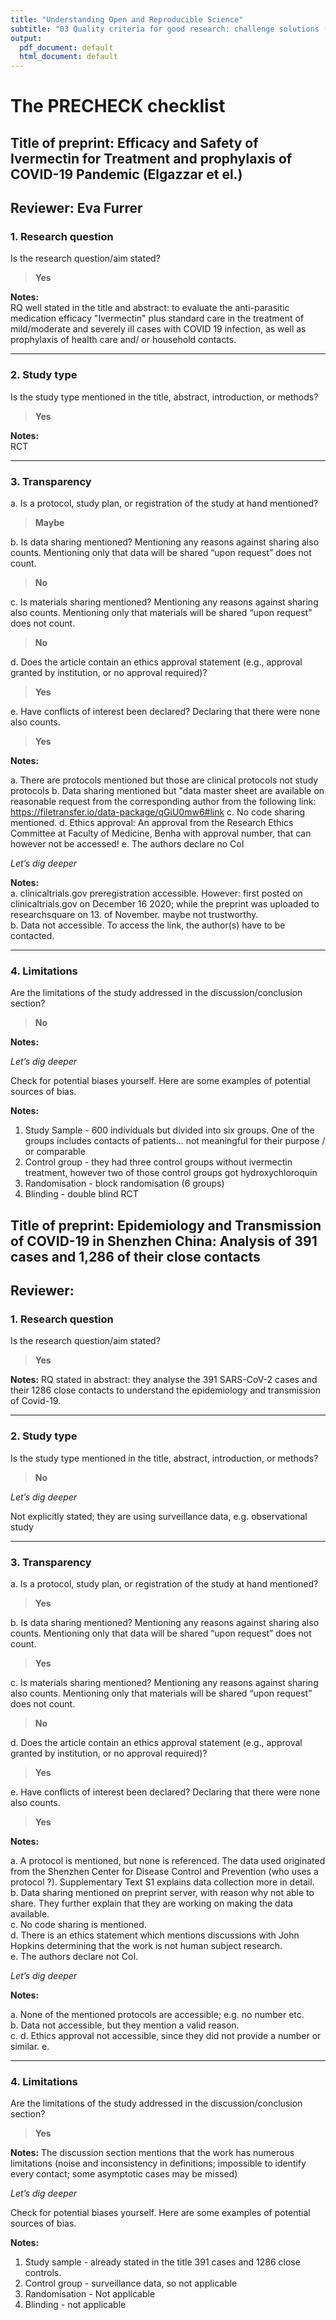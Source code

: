 ```yaml
---
title: "Understanding Open and Reproducible Science"
subtitle: "03 Quality criteria for good research: challenge solutions (Question 1)"
output:
  pdf_document: default
  html_document: default
---
```


# The PRECHECK checklist

## Title of preprint: Efficacy and Safety of Ivermectin for Treatment and prophylaxis of COVID-19 Pandemic (Elgazzar et el.)

## Reviewer: Eva Furrer

### 1. Research question

Is the research question/aim stated?

> **Yes**

**Notes:**  
RQ well stated in the title and abstract: to evaluate the anti-parasitic medication efficacy "Ivermectin" plus standard care in the treatment of mild/moderate and severely ill cases with COVID 19 infection, as well as prophylaxis of health care and/ or household contacts.

___

### 2. Study type
Is the study type mentioned in the title, abstract, introduction, or methods?

> **Yes**

**Notes:**  
RCT

___

### 3. Transparency 

a. Is a protocol, study plan, or registration of the study at hand mentioned?

> **Maybe**

b. Is data sharing mentioned? Mentioning any reasons against sharing also counts. Mentioning only that data will be shared “upon request” does not count. 

> **No**

c. Is materials sharing mentioned? Mentioning any reasons against sharing also counts. Mentioning only that materials will be shared “upon request” does not count.

> **No**

d. Does the article contain an ethics approval statement (e.g., approval granted by institution, or no approval required)?

> **Yes**

e. Have conflicts of interest been declared? Declaring that there were none also counts.

> **Yes**

**Notes:**

a. There are protocols mentioned but those are clinical protocols not study protocols
b. Data sharing mentioned but "data master sheet are available on reasonable request from the corresponding author from the following link: https://filetransfer.io/data-package/qGiU0mw6#link
c. No code sharing mentioned.
d. Ethics approval: An approval from the Research Ethics Committee at Faculty of Medicine, Benha with approval number, that can however not be accessed!
e. The authors declare no CoI


*Let’s dig deeper*

**Notes:**  
a. clinicaltrials.gov preregistration accessible. However: first posted on clinicaltrials.gov on December 16 2020; while the preprint was uploaded to researchsquare on 13. of November. maybe not trustworthy.  
b. Data not accessible. To access the link, the author(s) have to be contacted.

___

### 4. Limitations

Are the limitations of the study addressed in the discussion/conclusion section?

> **No**

**Notes:**

*Let’s dig deeper*

Check for potential biases yourself. Here are some examples of potential sources of bias.

**Notes:**

1. Study Sample - 600 individuals but divided into six groups. One of the groups includes contacts of patients... not meaningful for their purpose / or comparable  
2. Control group - they had three control groups without ivermectin treatment, however two of those control groups got hydroxychloroquin  
3. Randomisation - block randomisation (6 groups)  
4. Blinding - double blind RCT  


## Title of preprint: Epidemiology and Transmission of COVID-19 in Shenzhen China: Analysis of 391 cases and 1,286 of their close contacts

## Reviewer: <name>

### 1. Research question

Is the research question/aim stated?

> **Yes**

**Notes:**
RQ stated in abstract: they analyse the 391 SARS-CoV-2 cases and their 1286 close contacts to understand the epidemiology and transmission of Covid-19.  

___

### 2. Study type
Is the study type mentioned in the title, abstract, introduction, or methods?

> **No**


*Let’s dig deeper*

Not explicitly stated; they are using surveillance data, e.g. observational study

___

### 3. Transparency 

a. Is a protocol, study plan, or registration of the study at hand mentioned?

> **Yes**

b. Is data sharing mentioned? Mentioning any reasons against sharing also counts. Mentioning only that data will be shared “upon request” does not count. 

> **Yes**

c. Is materials sharing mentioned? Mentioning any reasons against sharing also counts. Mentioning only that materials will be shared “upon request” does not count.

> **No**

d. Does the article contain an ethics approval statement (e.g., approval granted by institution, or no approval required)?

> **Yes**

e. Have conflicts of interest been declared? Declaring that there were none also counts.

> **Yes**

**Notes:**

a. A protocol is mentioned, but none is referenced. The data used originated from the Shenzhen Center for Disease Control and Prevention (who uses a protocol ?). Supplementary Text S1 explains data collection more in detail.  
b. Data sharing mentioned on preprint server, with reason why not able to share. They further explain that they are working on making the data available.  
c. No code sharing is mentioned.  
d. There is an ethics statement which mentions discussions with John Hopkins determining that the work is not human subject research.  
e. The authors declare not CoI.


*Let’s dig deeper*

**Notes:**

a. None of the mentioned protocols are accessible; e.g. no number etc.  
b. Data not accessible, but they mention a valid reason.  
c. 
d. Ethics approval not accessible, since they did not provide a number or similar.
e. 

___

### 4. Limitations

Are the limitations of the study addressed in the discussion/conclusion section?

> **Yes**

**Notes:**
 The discussion section mentions that the work has numerous limitations (noise and inconsistency in definitions; impossible to identify every contact; some asymptotic cases may be missed)
 
*Let’s dig deeper*

Check for potential biases yourself. Here are some examples of potential sources of bias.

**Notes:**  
1. Study sample - already stated in the title 391 cases and 1286 close controls.  
2. Control group - surveillance data, so not applicable  
3. Randomisation - Not applicable  
4. Blinding - not applicable  
